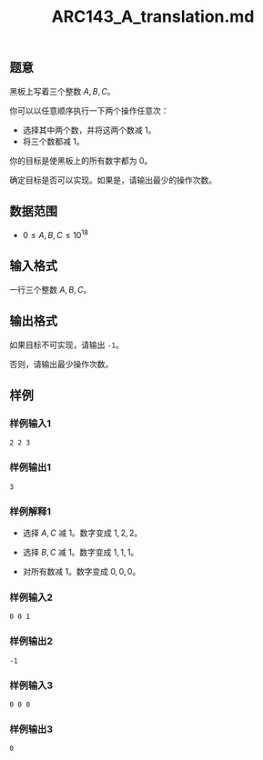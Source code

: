 ﻿---
title: "ARC143_A_translation.md"
tags: []
author: ""
created: ""
---

## 题意 

黑板上写着三个整数 $A,B,C$。

你可以以任意顺序执行一下两个操作任意次：

- 选择其中两个数，并将这两个数减 $1$。
- 将三个数都减 $1$。

你的目标是使黑板上的所有数字都为 $0$。

确定目标是否可以实现。如果是，请输出最少的操作次数。

## 数据范围

- $0\le A,B,C\le10^{18}$

## 输入格式

一行三个整数 $A,B,C$。

## 输出格式

如果目标不可实现，请输出 `-1`。

否则，请输出最少操作次数。

## 样例

### 样例输入1

```
2 2 3
```

### 样例输出1

```
3
```

### 样例解释1

- 选择 $A,C$ 减 $1$。数字变成 $1,2,2$。

- 选择 $B,C$ 减 $1$。数字变成 $1,1,1$。
- 对所有数减 $1$。数字变成 $0,0,0$。

### 样例输入2

```
0 0 1
```

### 样例输出2

```
-1
```

### 样例输入3

```
0 0 0
```

### 样例输出3

```
0
```


